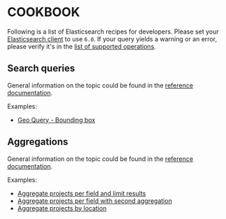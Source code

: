 # COOKBOOK

Following is a list of Elasticsearch recipes for developers. Please set your [Elasticsearch client](https://www.elastic.co/guide/en/elasticsearch/client/index.html) to use `6.0`. If your query yields a warning or an error, please verify it's in the [list of supported operations](https://docs.aws.amazon.com/elasticsearch-service/latest/developerguide/aes-supported-es-operations.html#es_version_6_0).

## Search queries

General information on the topic could be found in the [reference documentation](https://www.elastic.co/guide/en/elasticsearch/reference/6.0/query-dsl.html).

Examples:

* [Geo Query - Bounding box](./search/geo-query-bounding-box.md)

## Aggregations

General information on the topic could be found in the [reference documentation](https://www.elastic.co/guide/en/elasticsearch/reference/6.0/search-aggregations.html).

Examples:

* [Aggregate projects per field and limit results](./aggregation/projects-by-field-with-limit.md)
* [Aggregate projects per field with second aggregation](./aggregation/projects-by-field-with-second-aggregation-on-buckets.md)
* [Aggregate projects by location](./aggregation/projects-aggregation-by-location.md)
